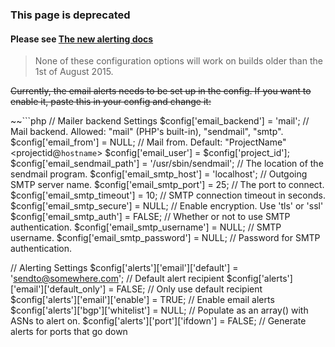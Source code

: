 ### **This page is deprecated**

#### Please see [The new alerting docs](http://docs.librenms.org/Extensions/Alerting/#transports-email)

> None of these configuration options will work on builds older than the 1st of August 2015.


~~Currently, the email alerts needs to be set up in the config. If you want to enable it, paste this in your config and change it:~~


~~```php
// Mailer backend Settings
$config['email_backend']              = 'mail';               // Mail backend. Allowed: "mail" (PHP's built-in), "sendmail", "smtp".
$config['email_from']                 = NULL;                 // Mail from. Default: "ProjectName" <projectid@`hostname`>
$config['email_user']                 = $config['project_id'];
$config['email_sendmail_path']        = '/usr/sbin/sendmail'; // The location of the sendmail program.
$config['email_smtp_host']            = 'localhost';          // Outgoing SMTP server name.
$config['email_smtp_port']            = 25;                   // The port to connect.
$config['email_smtp_timeout']         = 10;                   // SMTP connection timeout in seconds.
$config['email_smtp_secure']          = NULL;                 // Enable encryption. Use 'tls' or 'ssl'
$config['email_smtp_auth']            = FALSE;                // Whether or not to use SMTP authentication.
$config['email_smtp_username']        = NULL;                 // SMTP username.
$config['email_smtp_password']        = NULL;                 // Password for SMTP authentication.

// Alerting Settings
$config['alerts']['email']['default']      = 'sendto@somewhere.com';    // Default alert recipient
$config['alerts']['email']['default_only'] = FALSE;   // Only use default recipient
$config['alerts']['email']['enable']       = TRUE;    // Enable email alerts
$config['alerts']['bgp']['whitelist']      = NULL;    // Populate as an array() with ASNs to alert on.
$config['alerts']['port']['ifdown']        = FALSE;   // Generate alerts for ports that go down
```~~
